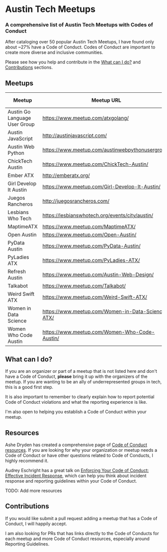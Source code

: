 # Austin Tech Meetups
### A comprehensive list of Austin Tech Meetups with Codes of Conduct

After cataloging over 50 popular Austin Tech Meetups, I have found only about ~27% have a Code of Conduct. Codes of Conduct are important to create more diverse and inclusive communities. 

Please see how you help and contribute in the [What can I do?](#what-can-i-do) and [Contributions](#contributions) sections.

## Meetups

|Meetup|Meetup URL|Code of Conduct|
| ------ | ------ | ------ |
|Austin Go Language User Group|https://www.meetup.com/atxgolang/|Yes|
|Austin JavaScript|http://austinjavascript.com/|Yes|
|Austin Web Python|https://www.meetup.com/austinwebpythonusergroup/|Yes|
|ChickTech Austin|https://www.meetup.com/ChickTech-Austin/|Yes|
|Ember ATX|http://emberatx.org/|Yes|
|Girl Develop It Austin|https://www.meetup.com/Girl-Develop-It-Austin/|Yes|
|Juegos Rancheros|http://juegosrancheros.com/|Yes|
|Lesbians Who Tech|https://lesbianswhotech.org/events/city/austin/|Yes|
|MaptimeATX|https://www.meetup.com/MaptimeATX/|Yes|
|Open Austin|https://www.meetup.com/Open-Austin/|Yes|
|PyData Austin|https://www.meetup.com/PyData-Austin/|Yes|
|PyLadies ATX|https://www.meetup.com/PyLadies-ATX/|Yes|
|Refresh Austin|https://www.meetup.com/Austin-Web-Design/|Yes|
|Talkabot|https://www.meetup.com/Talkabot/|Yes|
|Weird Swift ATX|https://www.meetup.com/Weird-Swift-ATX/|Yes|
|Women in Data Science|https://www.meetup.com/Women-in-Data-Science-ATX/|Yes|
|Women Who Code Austin|https://www.meetup.com/Women-Who-Code-Austin/|Yes|

## What can I do?

If you are an organizer or part of a meetup that is not listed here and don't have a Code of Conduct, **please** bring it up with the organizers of the meetup. If you are wanting to be an ally of underrepresented groups in tech, this is a good first step. 

It is also important to remember to clearly explain how to report potential Code of Conduct violations and what the reporting experience is like. 

I'm also open to helping you establish a Code of Conduct within your meetup. 

## Resources

Ashe Dryden has created a comprehensive page of [Code of Conduct resources](https://www.ashedryden.com/blog/codes-of-conduct-101-faq). If you are looking for why your organization or meetup needs a Code of Conduct or have other questions related to Code of Conducts, I highly recommend it.

Audrey Eschright has a great talk on [Enforcing Your Code of Conduct: Effective Incident Response](https://youtu.be/nizfHxg8y3o), which can help you think about incident response and reporting guidelines within your Code of Conduct. 

TODO: Add more resources

## Contributions

If you would like submit a pull request adding a meetup that has a Code of Conduct, I will happily accept. 

I am also looking for PRs that has links directly to the Code of Conducts for each meetup and more Code of Conduct resources, especially around Reporting Guidelines.
